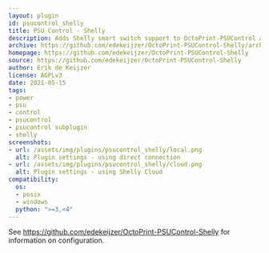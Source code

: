 ```yaml
---
layout: plugin
id: psucontrol_shelly
title: PSU Control - Shelly
description: Adds Shelly smart switch support to OctoPrint-PSUControl as a sub-plugin 
archive: https://github.com/edekeijzer/OctoPrint-PSUControl-Shelly/archive/main.zip
homepage: https://github.com/edekeijzer/OctoPrint-PSUControl-Shelly
source: https://github.com/edekeijzer/OctoPrint-PSUControl-Shelly
author: Erik de Keijzer
license: AGPLv3
date: 2021-05-15
tags:
- power
- psu
- control
- psucontrol
- psucontrol subplugin
- shelly
screenshots:
- url: /assets/img/plugins/psucontrol_shelly/local.png
  alt: Plugin settings - using direct connection
- url: /assets/img/plugins/psucontrol_shelly/cloud.png
  alt: Plugin settings - using Shelly Cloud
compatibility:
  os:
  - posix
  - windows
  python: ">=3,<4"
---
```


See <https://github.com/edekeijzer/OctoPrint-PSUControl-Shelly> for information on configuration.